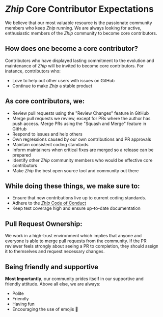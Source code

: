 # _Zhip_ Core Contributor Expectations

We believe that our most valuable resource is the passionate community members who keep _Zhip_ running. We are always looking for active, enthusiastic members of the _Zhip_ community to become core contributors.

## How does one become a core contributor?
Contributors who have displayed lasting commitment to the evolution and maintenance of _Zhip_ will be invited to become core contributors. For instance, contributors who:
- Love to help out other users with issues on GitHub
- Continue to make _Zhip_ a stable product


## As core contributors, we:
- Review pull requests using the "Review Changes" feature in GitHub
- Merge pull requests we review, except for PRs where the author has push access. Merge PRs using the "Squash and Merge" feature in GitHub
- Respond to issues and help others
- Own regressions caused by our own contributions and PR approvals
- Maintain consistent coding standards
- Inform maintainers when critical fixes are merged so a release can be prepared
- Identify other _Zhip_ community members who would be effective core contributors
- Make _Zhip_ the best open source tool and community out there


## While doing these things, we make sure to:
- Ensure that new contributions live up to current coding standards.
- Adhere to the [_Zhip_ Code of Conduct](https://github.com/openzesame/zhip/blob/develop/CODE_OF_CONDUCT.md)
- Keep test coverage high and ensure up-to-date documentation

## Pull Request Ownership:
We work in a high-trust environment which implies that anyone and everyone is able to merge pull requests from the community. If the PR reviewer feels strongly about seeing a PR to completion, they should assign it to themselves and request necessary changes.

## Being friendly and supportive

__Most Importantly__, our community prides itself in our supportive and friendly attitude. Above all else, we are always:

- Polite
- Friendly
- Having fun
- Encouraging the use of emojis 🚀
